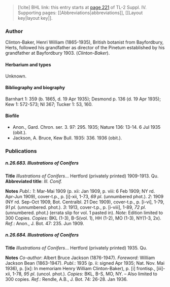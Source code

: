 > [!cite] BHL link: this entry starts at [page 221](https://www.biodiversitylibrary.org/item/103860#page/231/mode/1up) of TL-2 Suppl. IV.
> Supporting pages: [[Abbreviations|abbreviations]], [[Layout key|layout key]].

### Author

Clinton-Baker, Henri William (1865-1935), British botanist from Bayfordbury, Herts, followed his grandfather as director of the Pinetum established by his grandfather at Bayfordbury 1903. (*Clinton-Baker*).

#### Herbarium and types

Unknown.

#### Bibliography and biography

Barnhart 1: 359 (b. 1865, d. 19 Apr 1935); Desmond p. 136 (d. 19 Apr 1935); Kew 1: 572-573; NI 367; Tucker 1: 53, 160.

#### Biofile

- Anon., Gard. Chron. ser. 3. 97: 295. 1935; Nature 136: 13-14. 6 Jul 1935 (obit.).
- Jackson, A. Bruce, Kew Bull. 1935: 336. 1936 (obit.).

### Publications

##### n.26.683. Illustrations of Conifers

**Title**
*Illustrations of Conifers*... Hertford (privately printed) 1909-1913. Qu.
**Abbreviated title**: *Ill. Conif.*

**Notes**
*Publ*.: *1*: Mar-Mai 1909 (p. xii: Jan 1909, p. viii: 6 Feb 1909; NY rd. Apr-Jun 1909), cover-t.p., p. \[i\]-xii, 1-73, *69 pl*. (unnumbered phot.).
*2*: 1909 (NY rd. Sep-Oct 1909, Bot. Centralbl. 21 Dec 1909), cover-t.p., p. \[i-vi\], 1-79, *91 pl*. (unnumbered. phot.).
*3*: 1913, cover-t.p., p. \[i-viii\], 1-89, *72 pl*. (unnumbered. phot.) (errata slip for vol. 1 pasted in).
*Note*: Edition limited to 300 Copies.
*Copies*: BKL (1-3), B-S(vol. 1), HH (1-2), MO (1-3), NY(1-3, 2x).
*Ref*.: Anon., J. Bot. 47: 235. Jun 1909.

##### n.26.684. Illustrations of Conifers

**Title**
*Illustrations of Conifers*... Hertford (privately printed) 1935. Qu.

**Notes**
*Co-author*: Albert Bruce Jackson (1876-1947).
*Foreword*: William Jackson Bean (1863-1947).
*Publ*.: 1935 (p. ii: signed Apr 1935; Nat. Nov. Mai 1936), p. \[ix\]: In memoriam Henry William Clinton-Baker), p. \[i\] frontisp., \[iii\]-xii, 1-78, *95 pl*. (uncol. phot.). *Copies*: BKL, B-S, MO, NY. – Also limited to 300 copies.
*Ref*.: Rendle, A.B., J. Bot. 74: 26-28. Jan 1936.

